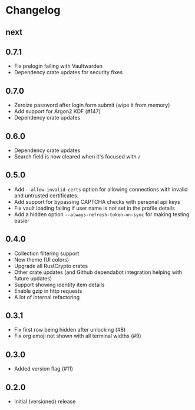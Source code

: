 # Changelog

## next

## 0.7.1

- Fix prelogin failing with Vaultwarden
- Dependency crate updates for security fixes

## 0.7.0

- Zeroize password after login form submit (wipe it from memory)
- Add support for Argon2 KDF (#147)
- Dependency crate updates

## 0.6.0

- Dependency crate updates
- Search field is now cleared when it's focused with `/`

## 0.5.0

- Add `--allow-invalid-certs` option for allowing connections with invalid and untrusted certificates.
- Add support for bypassing CAPTCHA checks with personal api keys
- Fix vault loading failing if user name is not set in the profile details
- Add a hidden option `--always-refresh-token-on-sync` for making testing easier

## 0.4.0

- Collection filtering support
- New theme (UI colors)
- Upgrade all RustCrypto crates
- Other crate updates (and Github dependabot integration helping with future updates)
- Support showing identity item details
- Enable gzip in http requests
- A lot of internal refactoring

## 0.3.1

- Fix first row being hidden after unlocking (#8)
- Fix org emoji not shown with all terminal widths (#9)

## 0.3.0

- Added version flag (#11)

## 0.2.0

- Initial (versioned) release
